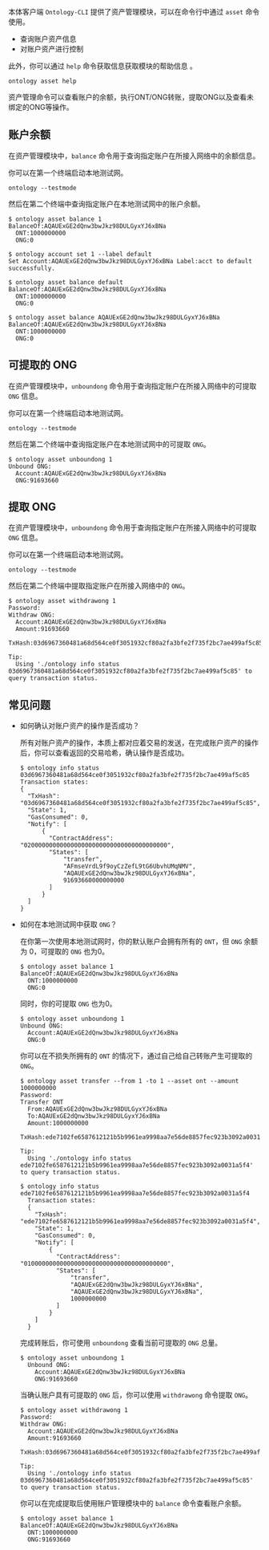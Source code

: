 
本体客户端 `Ontology-CLI` 提供了资产管理模块，可以在命令行中通过 `asset` 命令使用。

- 查询账户资产信息
- 对账户资产进行控制

此外，你可以通过 `help` 命令获取信息获取模块的帮助信息 。

```shell
ontology asset help
```

资产管理命令可以查看账户的余额，执行ONT/ONG转账，提取ONG以及查看未绑定的ONG等操作。

## 账户余额

在资产管理模块中，`balance` 命令用于查询指定账户在所接入网络中的余额信息。

你可以在第一个终端启动本地测试网。

```shell
ontology --testmode
```

然后在第二个终端中查询指定账户在本地测试网中的账户余额。

```shell
$ ontology asset balance 1
BalanceOf:AQAUExGE2dQnw3bwJkz98DULGyxYJ6xBNa
  ONT:1000000000
  ONG:0
```

```shell
$ ontology account set 1 --label default
Set Account:AQAUExGE2dQnw3bwJkz98DULGyxYJ6xBNa Label:acct to default successfully.

$ ontology asset balance default
BalanceOf:AQAUExGE2dQnw3bwJkz98DULGyxYJ6xBNa
  ONT:1000000000
  ONG:0
```

```shell
$ ontology asset balance AQAUExGE2dQnw3bwJkz98DULGyxYJ6xBNa
BalanceOf:AQAUExGE2dQnw3bwJkz98DULGyxYJ6xBNa
  ONT:1000000000
  ONG:0
```

## 可提取的 ONG

在资产管理模块中，`unboundong` 命令用于查询指定账户在所接入网络中的可提取 `ONG` 信息。

你可以在第一个终端启动本地测试网。

```shell
ontology --testmode
```

然后在第二个终端中查询指定账户在本地测试网中的可提取 `ONG`。

```shell
$ ontology asset unboundong 1
Unbound ONG:
  Account:AQAUExGE2dQnw3bwJkz98DULGyxYJ6xBNa
  ONG:91693660
```

## 提取 ONG

在资产管理模块中，`unboundong` 命令用于查询指定账户在所接入网络中的可提取 `ONG` 信息。

你可以在第一个终端启动本地测试网。

```shell
ontology --testmode
```

然后在第二个终端中提取指定账户在所接入网络中的 `ONG`。

```shell
$ ontology asset withdrawong 1
Password:
Withdraw ONG:
  Account:AQAUExGE2dQnw3bwJkz98DULGyxYJ6xBNa
  Amount:91693660
  TxHash:03d6967360481a68d564ce0f3051932cf80a2fa3bfe2f735f2bc7ae499af5c85

Tip:
  Using './ontology info status 03d6967360481a68d564ce0f3051932cf80a2fa3bfe2f735f2bc7ae499af5c85' to query transaction status.
```

## 常见问题

- 如何确认对账户资产的操作是否成功？

  所有对账户资产的操作，本质上都对应着交易的发送，在完成账户资产的操作后，你可以查看返回的交易哈希，确认操作是否成功。

  ```shell
  $ ontology info status 03d6967360481a68d564ce0f3051932cf80a2fa3bfe2f735f2bc7ae499af5c85
  Transaction states:
  {
    "TxHash": "03d6967360481a68d564ce0f3051932cf80a2fa3bfe2f735f2bc7ae499af5c85",
    "State": 1,
    "GasConsumed": 0,
    "Notify": [
        {
          "ContractAddress": "0200000000000000000000000000000000000000",
          "States": [
              "transfer",
              "AFmseVrdL9f9oyCzZefL9tG6UbvhUMqNMV",
              "AQAUExGE2dQnw3bwJkz98DULGyxYJ6xBNa",
              91693660000000000
          ]
        }
    ]
  }
  ```

- 如何在本地测试网中获取 `ONG`？
  
  在你第一次使用本地测试网时，你的默认账户会拥有所有的 `ONT`，但 `ONG` 余额为 0，可提取的 `ONG` 也为0。

  ```shell
  $ ontology asset balance 1
  BalanceOf:AQAUExGE2dQnw3bwJkz98DULGyxYJ6xBNa
    ONT:1000000000
    ONG:0
  ```

  同时，你的可提取 `ONG` 也为0。

  ```shell
  $ ontology asset unboundong 1
  Unbound ONG:
    Account:AQAUExGE2dQnw3bwJkz98DULGyxYJ6xBNa
    ONG:0
  ```

  你可以在不损失所拥有的 `ONT` 的情况下，通过自己给自己转账产生可提取的 `ONG`。

  ```shell
  $ ontology asset transfer --from 1 -to 1 --asset ont --amount 1000000000
  Password:
  Transfer ONT
    From:AQAUExGE2dQnw3bwJkz98DULGyxYJ6xBNa
    To:AQAUExGE2dQnw3bwJkz98DULGyxYJ6xBNa
    Amount:1000000000
    TxHash:ede7102fe6587612121b5b9961ea9998aa7e56de8857fec923b3092a0031a5f4

  Tip:
    Using './ontology info status ede7102fe6587612121b5b9961ea9998aa7e56de8857fec923b3092a0031a5f4' to query transaction status.

  $ ontology info status ede7102fe6587612121b5b9961ea9998aa7e56de8857fec923b3092a0031a5f4
    Transaction states:
    {
      "TxHash": "ede7102fe6587612121b5b9961ea9998aa7e56de8857fec923b3092a0031a5f4",
      "State": 1,
      "GasConsumed": 0,
      "Notify": [
          {
            "ContractAddress": "0100000000000000000000000000000000000000",
            "States": [
                "transfer",
                "AQAUExGE2dQnw3bwJkz98DULGyxYJ6xBNa",
                "AQAUExGE2dQnw3bwJkz98DULGyxYJ6xBNa",
                1000000000
            ]
          }
      ]
    }
  ```

  完成转账后，你可使用 `unboundong` 查看当前可提取的 `ONG` 总量。

  ```shell
  $ ontology asset unboundong 1
    Unbound ONG:
      Account:AQAUExGE2dQnw3bwJkz98DULGyxYJ6xBNa
      ONG:91693660
  ```

  当确认账户具有可提取的 `ONG` 后，你可以使用 `withdrawong` 命令提取 `ONG`。

  ```shell
  $ ontology asset withdrawong 1
  Password:
  Withdraw ONG:
    Account:AQAUExGE2dQnw3bwJkz98DULGyxYJ6xBNa
    Amount:91693660
    TxHash:03d6967360481a68d564ce0f3051932cf80a2fa3bfe2f735f2bc7ae499af5c85

  Tip:
    Using './ontology info status 03d6967360481a68d564ce0f3051932cf80a2fa3bfe2f735f2bc7ae499af5c85' to query transaction status.
  ```

  你可以在完成提取后使用账户管理模块中的 `balance` 命令查看账户余额。

  ```shell
  $ ontology asset balance 1
  BalanceOf:AQAUExGE2dQnw3bwJkz98DULGyxYJ6xBNa
    ONT:1000000000
    ONG:91693660
  ```

